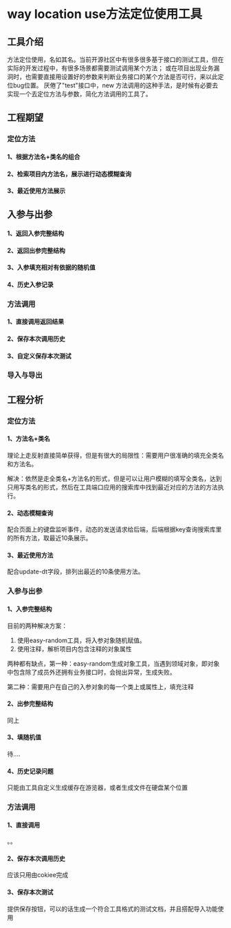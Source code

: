 # way location use方法定位使用工具

## 工具介绍

方法定位使用，名如其名。当前开源社区中有很多很多基于接口的测试工具，但在实际的开发过程中，有很多场景都需要测试调用某个方法；
或在项目出现业务漏洞时，也需要直接用设置好的参数来判断业务接口的某个方法是否可行，来以此定位bug位置。
厌倦了"test"接口中，new 方法调用的这种手法，是时候有必要去实现一个去定位方法与参数，简化方法调用的工具了。

## 工程期望

### 定位方法

#### 1、根据方法名+类名的组合

#### 2、检索项目内方法名，展示进行动态模糊查询

#### 3、最近使用方法展示



## 入参与出参

#### **1、返回入参完整结构**

#### **2、返回出参完整结构**

#### **3、入参填充相对有依据的随机值**

#### **4、历史入参记录**



### 方法调用

#### 1、直接调用返回结果

#### 2、保存本次调用历史

#### 3、自定义保存本次测试

### 导入与导出



## 工程分析

### 定位方法

#### 1、方法名+类名 

理论上走反射直接简单获得，但是有很大的局限性：需要用户很准确的填充全类名和方法名。

解决：依然是走全类名+方法名的形式，但是可以让用户模糊的填写全类名，达到只用写类名的形式，然后在工具端口应用的搜索库中找到最近对应的方法的方法执行。

#### 2、动态模糊查询

配合页面上的键盘监听事件，动态的发送请求给后端，后端根据key查询搜索库里的所有方法，取最近10条展示。

#### 3、最近使用方法

配合update-dt字段，排列出最近的10条使用方法。



### 入参与出参

#### 1、入参完整结构

目前的两种解决方案：

1. 使用easy-random工具，将入参对象随机赋值。
2. 使用注释，解析项目内包含注释的对象属性

两种都有缺点，第一种：easy-random生成对象工具，当遇到领域对象，即对象中包含除了成员外还拥有业务接口时，会抛出异常，生成失败。

第二种：需要用户在自己的入参对象的每一个类上或属性上，填充注释



#### 2、出参完整结构

同上

#### 3、填随机值

待....

#### 4、历史记录问题

只能由工具自定义生成缓存在游览器，或者生成文件在硬盘某个位置



### 方法调用

#### 1、直接调用

。。

#### 2、保存本次调用历史

应该只用由cokiee完成

#### 3、保存本次测试

提供保存按钮，可以的话生成一个符合工具格式的测试文档，并且搭配导入功能使用